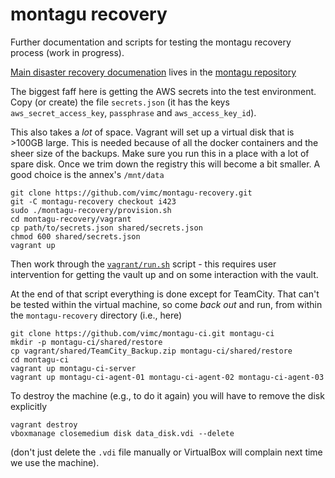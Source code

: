 # montagu recovery

Further documentation and scripts for testing the montagu recovery process (work in progress).

[Main disaster recovery documenation](https://github.com/vimc/montagu/blob/master/docs/DisasterRecovery.md) lives in the [montagu repository](https://github.com/vimc/montagu)

The biggest faff here is getting the AWS secrets into the test environment.  Copy (or create) the file `secrets.json` (it has the keys `aws_secret_access_key`, `passphrase` and `aws_access_key_id`).

This also takes a *lot* of space.  Vagrant will set up a virtual disk that is >100GB large.  This is needed because of all the docker containers and the sheer size of the backups.  Make sure you run this in a place with a lot of spare disk.  Once we trim down the registry this will become a bit smaller.  A good choice is the annex's `/mnt/data`

```
git clone https://github.com/vimc/montagu-recovery.git
git -C montagu-recovery checkout i423
sudo ./montagu-recovery/provision.sh
cd montagu-recovery/vagrant
cp path/to/secrets.json shared/secrets.json
chmod 600 shared/secrets.json
vagrant up
```

Then work through the [`vagrant/run.sh`](vagrant/run.sh) script - this requires user intervention for getting the vault up and on some interaction with the vault.

At the end of that script everything is done except for TeamCity.  That can't be tested within the virtual machine, so come *back out* and run, from within the `montagu-recovery` directory (i.e., here)

```
git clone https://github.com/vimc/montagu-ci.git montagu-ci
mkdir -p montagu-ci/shared/restore
cp vagrant/shared/TeamCity_Backup.zip montagu-ci/shared/restore
cd montagu-ci
vagrant up montagu-ci-server
vagrant up montagu-ci-agent-01 montagu-ci-agent-02 montagu-ci-agent-03
```

To destroy the machine (e.g., to do it again) you will have to remove the disk explicitly

```
vagrant destroy
vboxmanage closemedium disk data_disk.vdi --delete
```

(don't just delete the `.vdi` file manually or VirtualBox will complain next time we use the machine).
